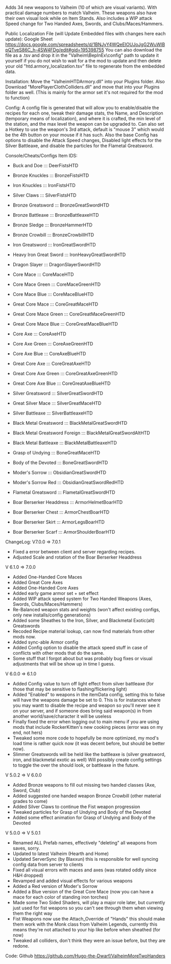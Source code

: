 Adds 34 new weapons to Valheim (10 of which are visual variants). With practical damage numbers to match Valheim.
These weapons also have their own visual look while on Item Stands.
Also includes a WIP attack Speed change for Two Handed Axes, Swords, and Clubs/Maces/Hammers.


Public Localization File (will Update Embedded files with changes here each update): Google Sheet https://docs.google.com/spreadsheets/d/1BNJyY4WQeEIOUJoJgG2WuWlBpQTveS86C_h-4SW4FDg/edit#gid=195398755
You can also download the file as a .tsv and drop it in the "Valheim\BepInEx\config" path to update it yourself if you do not wish to wait for a the mod to update and then delete your old "htd.armory_localization.tsv" file to regenerate from the embedded data.


Installation:
Move the "ValheimHTDArmory.dll" into your Plugins folder.
Also Download "MorePlayerClothColliders.dll" and move that into your Plugins folder as well. (This is mainly for the armor set it's not required for the mod to function)


Config:
A config file is generated that will allow you to enable/disable the recipes for each one, tweak their damage stats, the Name, and Description (temporary means of localization), and where it is crafted, the min level of the station, and the max level the weapon can be upgraded to.
Can also set a Hotkey to use the weapon's 3rd attack, default is "mouse 3" which would be the 4th button on your mouse if it has such.
Also the base Config has options to disable the Attack Speed changes, Disabled light effects for the Silver Battleaxe, and disable the particles for the Flametal Greatsword.


Console/Cheats/Configs Item IDS:
- Buck and Doe ::: DeerFistsHTD
- Bronze Knuckles ::: BronzeFistsHTD
- Iron Knuckles ::: IronFistsHTD
- Silver Claws ::: SilverFistsHTD

- Bronze Greatsword ::: BronzeGreatSwordHTD
- Bronze Battleaxe ::: BronzeBattleaxeHTD
- Bronze Sledge ::: BronzeHammerHTD
- Bronze Crowbill ::: BronzeCrowbillHTD

- Iron Greatsword ::: IronGreatSwordHTD
- Heavy Iron Great Sword ::: IronHeavyGreatSwordHTD
- Dragon Slayer ::: DragonSlayerSwordHTD

- ﻿Core Mace ::: CoreMaceHTD
- Core Mace Green ::: CoreMaceGreenHTD
- Core Mace Blue ::: CoreMaceBlueHTD

- Great Core Mace ::: CoreGreatMaceHTD
- Great Core Mace Green ::: CoreGreatMaceGreenHTD
- Great Core Mace Blue ::: CoreGreatMaceBlueHTD

- Core Axe ::: CoreAxeHTD
- Core Axe Green ::: CoreAxeGreenHTD
- Core Axe Blue ::: CoreAxeBlueHTD

- Great Core Axe ::: CoreGreatAxeHTD
- Great Core Axe Green ::: CoreGreatAxeGreenHTD
- Great Core Axe Blue ::: CoreGreatAxeBlueHTD

- Silver Greatsword ::: SilverGreatSwordHTD
- Great Silver Mace ::: SilverGreatMaceHTD
- Silver Battleaxe ::: SilverBattleaxeHTD

- Black Metal Greatsword ::: BlackMetalGreatSwordHTD
- Black Metal Greatsword Foreign ::: BlackMetalGreatSwordAltHTD
- Black Metal Battleaxe ::: BlackMetalBattleaxeHTD

- Grasp of Undying ::: BoneGreatMaceHTD
- Body of the Devoted ::: BoneGreatSwordHTD

- Moder's Sorrow ::: ObsidianGreatSwordHTD
- Moder's Sorrow Red ::: ObsidianGreatSwordRedHTD
- Flametal Greatsword ::: FlametalGreatSwordHTD

- Boar Berserker Headdress ::: ArmorHelmetBoarHTD
- Boar Berserker Chest ::: ArmorChestBoarHTD
- Boar Berserker Skirt ::: ArmorLegsBoarHTD
- Boar Berserker Scarf ::: ArmorShoulderBoarHTD

ChangeLog:
V7.0.0 => 7.0.1
- Fixed a error between client and server regarding recipes.
- Adjusted Scale and rotation of the Boar Berserker Headdress

V 6.1.0 => 7.0.0
- Added One-Handed Core Maces
- Added Great Core Axes
- Added One-Handed Core Axes
- Added early game armor set + set effect
- Added WIP attack speed system for Two Handed Weapons (Axes, Swords, Clubs/Maces/Hammers)
- Re-Balanced weapon stats and weights (won't affect  existing configs, only new installs/config generations)
- Added some Sheathes to the Iron, Silver, and Blackmetal Exotic(alt) Greatswords
- Recoded Recipe material lookup, can now find materials from other mods now.
- Added sync-able Armor config
- Added Config option to disable the attack speed stuff in case of conflicts with other mods that do the same.
- Some stuff that I forgot about but was probably  bug fixes or visual adjustments that will be show up in time I guess.

V 6.0.0 => 6.1.0
- Added Config value to turn off light effect from silver battleaxe (for those that may be sensitive to flashing/flickering light)
- Added "Enabled" to weapons in the itemData config, setting this to false will have the weapons damage be set to 0. This is for instances where you may wantt to disable the recipe and weapon so you'll never see it on your server, and
   if someone does bring said weapon(s) in from another world/save/character it will be useless
- Finally fixed the error when logging out to main menu if you are using mods that include RockerKitten's new cooking pieces (error was on my end, not hers)
- Tweaked some more code to hopefully be more optimized, my mod's load time is rather quick now (it was decent before, but should be better now).
- Slimmer Greatswords will be held like the battleaxe is (silver greatsword, iron, and blackmetal exotic as well) Will possibly create config settings to toggle the over the should look, or battleaxe in the future.

V 5.0.2 => V 6.0.0
- Added Bronze weapons to fill out missing two handed classes (Axe, Sword, Club)
- Added suggested one handed weapon Bronze Crowbill (other material grades to come)
- Added Silver Claws to continue the Fist weapon progression
- Tweaked particles for Grasp of Undying and Body of the Devoted
- Added some effect animation for Grasp of Undying and Body of the Devoted

V 5.0.0 => V 5.0.1
- Renamed ALL Prefab names, effectively "deleting" all weapons from saves, sorry.
- Updated to latest Valheim (Hearth and Home)
- Updated ServerSync (by Blaxxun) this is responsible for well syncing config data from server to clients
- Fixed all visual errors with maces and axes (was rotated oddly since H&H dropped)
- Revamped and added visual effects for various weapons
- Added a Red version of Moder's Sorrow
- Added a Blue version of the Great Core Mace (now you can have a mace for each color of standing iron torches)
- Made some Two Sided Shaders, will play a major role later, but currently just used for fist weapons so you can't see through them when viewing them the right way
- Fist Weapons now use the Attach_Override of "Hands" this should make them work with the Monk class from Valheim Legends, currently this means they're not attached to your hip like before when sheathed (for now)
- Tweaked all colliders, don't think they were an issue before, but they are redone.


Code: Github https://github.com/Hugo-the-Dwarf/ValheimMoreTwoHanders